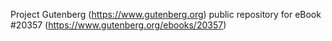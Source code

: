 Project Gutenberg (https://www.gutenberg.org) public repository for eBook #20357 (https://www.gutenberg.org/ebooks/20357)
